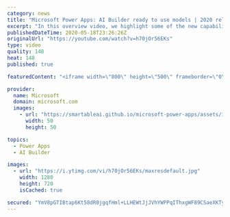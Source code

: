 ```yaml
---
category: news
title: "Microsoft Power Apps: AI Builder ready to use models | 2020 release wave 1 overview"
excerpt: "In this overview video, we highlight some of the new capabilities included in the latest update to Microsoft Power Apps, AI Builder ready to use models.     Here are the capabilities covered:   • Entity extraction helps you by identifying and extracting people, dates, places, locations, etc. from text"
publishedDateTime: 2020-05-18T23:26:26Z
originalUrl: "https://youtube.com/watch?v=h70jOr56EKs"
type: video
quality: 148
heat: 148
published: true

featuredContent: "<iframe width=\"800\" height=\"500\" frameborder=\"0\" src=\"https://www.youtube.com/embed/h70jOr56EKs\" allow=\"accelerometer; autoplay; encrypted-media; gyroscope; picture-in-picture\" allowfullscreen></iframe>"

provider:
  name: Microsoft
  domain: microsoft.com
  images:
    - url: "https://smartableai.github.io/microsoft-power-apps/assets/images/organizations/microsoft.com-50x50.jpg"
      width: 50
      height: 50

topics:
  - Power Apps
  - AI Builder

images:
  - url: "https://i.ytimg.com/vi/h70jOr56EKs/maxresdefault.jpg"
    width: 1280
    height: 720
    isCached: true

secured: "YmV8pGTIBtap6Kt58dR0jgqfHml+LLHEWtJjJVhYWPPqIThxgWF89CSaeXKTyhkDnTJ68y0TXlcNdWzZZq4YqKJrfOXWyC6UPrvopVU8QVWODUdTB7RGU9cFZBpq2ltMYuyf9YLpZ+ubauO87HUVi6v7C6TaK5AyRq3Cd7JgKcgN/UkFgar9Slymx+lbTGUtUYKDoeBd3m+9hROohhEm0Zeszx8OLUnEZhA8g08Rvebfy8bse0e6mEfBPISDKePPXJkVeDxvY4CYoqaq4iyPuE/h7Wx3N2kYuDmvvOcVCxXJETHo6tyRL75CTYyY9IWwS4WVllcs6XCRwql54l4gOi612QH1gNRVyDJJgRlnvzQqQCWTtsxG/WTstnJLx62oBNEa/xUVeK6/LQRJMJdkwlyQ+G8hF0ZJfoKE8EI2X4DsI6Cs2vOq01C+UCJ/AWVj;lN1kxuUpGHuZU9GLFi/mlw=="
---
```


